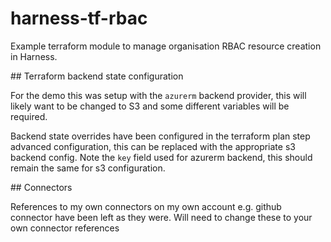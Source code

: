 # harness-tf-rbac

Example terraform module to manage organisation RBAC resource creation in Harness.

## Terraform backend state configuration

For the demo this was setup with the `azurerm` backend provider, this will likely want to be changed to S3 and some different variables will be required.

Backend state overrides have been configured in the terraform plan step advanced configuration, this can be replaced with the appropriate s3 backend config.
Note the `key` field used for azurerm backend, this should remain the same for s3 configuration.

## Connectors

References to my own connectors on my own account e.g. github connector have been left as they were. Will need to change these to your own connector references

